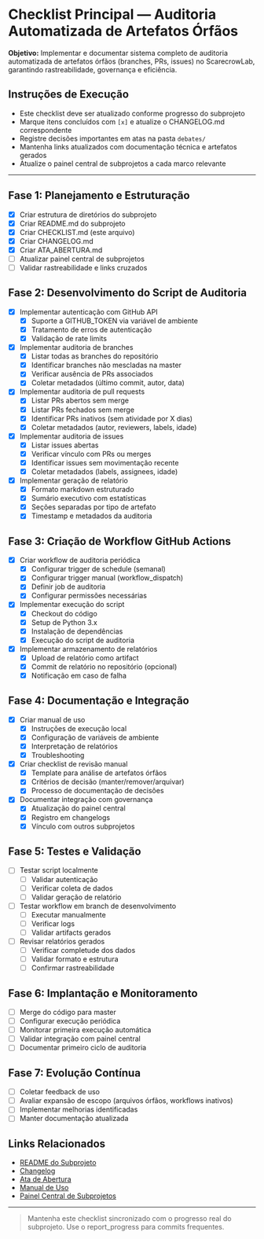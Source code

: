 # Checklist Principal — Auditoria Automatizada de Artefatos Órfãos

**Objetivo:** Implementar e documentar sistema completo de auditoria automatizada de artefatos órfãos (branches, PRs, issues) no ScarecrowLab, garantindo rastreabilidade, governança e eficiência.

## Instruções de Execução

- Este checklist deve ser atualizado conforme progresso do subprojeto
- Marque itens concluídos com `[x]` e atualize o CHANGELOG.md correspondente
- Registre decisões importantes em atas na pasta `debates/`
- Mantenha links atualizados com documentação técnica e artefatos gerados
- Atualize o painel central de subprojetos a cada marco relevante

---

## Fase 1: Planejamento e Estruturação

- [x] Criar estrutura de diretórios do subprojeto
- [x] Criar README.md do subprojeto
- [x] Criar CHECKLIST.md (este arquivo)
- [x] Criar CHANGELOG.md
- [x] Criar ATA_ABERTURA.md
- [ ] Atualizar painel central de subprojetos
- [ ] Validar rastreabilidade e links cruzados

## Fase 2: Desenvolvimento do Script de Auditoria

- [x] Implementar autenticação com GitHub API
  - [x] Suporte a GITHUB_TOKEN via variável de ambiente
  - [x] Tratamento de erros de autenticação
  - [x] Validação de rate limits
- [x] Implementar auditoria de branches
  - [x] Listar todas as branches do repositório
  - [x] Identificar branches não mescladas na master
  - [x] Verificar ausência de PRs associados
  - [x] Coletar metadados (último commit, autor, data)
- [x] Implementar auditoria de pull requests
  - [x] Listar PRs abertos sem merge
  - [x] Listar PRs fechados sem merge
  - [x] Identificar PRs inativos (sem atividade por X dias)
  - [x] Coletar metadados (autor, reviewers, labels, idade)
- [x] Implementar auditoria de issues
  - [x] Listar issues abertas
  - [x] Verificar vínculo com PRs ou merges
  - [x] Identificar issues sem movimentação recente
  - [x] Coletar metadados (labels, assignees, idade)
- [x] Implementar geração de relatório
  - [x] Formato markdown estruturado
  - [x] Sumário executivo com estatísticas
  - [x] Seções separadas por tipo de artefato
  - [x] Timestamp e metadados da auditoria

## Fase 3: Criação de Workflow GitHub Actions

- [x] Criar workflow de auditoria periódica
  - [x] Configurar trigger de schedule (semanal)
  - [x] Configurar trigger manual (workflow_dispatch)
  - [x] Definir job de auditoria
  - [x] Configurar permissões necessárias
- [x] Implementar execução do script
  - [x] Checkout do código
  - [x] Setup de Python 3.x
  - [x] Instalação de dependências
  - [x] Execução do script de auditoria
- [x] Implementar armazenamento de relatórios
  - [x] Upload de relatório como artifact
  - [x] Commit de relatório no repositório (opcional)
  - [x] Notificação em caso de falha

## Fase 4: Documentação e Integração

- [x] Criar manual de uso
  - [x] Instruções de execução local
  - [x] Configuração de variáveis de ambiente
  - [x] Interpretação de relatórios
  - [x] Troubleshooting
- [x] Criar checklist de revisão manual
  - [x] Template para análise de artefatos órfãos
  - [x] Critérios de decisão (manter/remover/arquivar)
  - [x] Processo de documentação de decisões
- [x] Documentar integração com governança
  - [x] Atualização do painel central
  - [x] Registro em changelogs
  - [x] Vínculo com outros subprojetos

## Fase 5: Testes e Validação

- [ ] Testar script localmente
  - [ ] Validar autenticação
  - [ ] Verificar coleta de dados
  - [ ] Validar geração de relatório
- [ ] Testar workflow em branch de desenvolvimento
  - [ ] Executar manualmente
  - [ ] Verificar logs
  - [ ] Validar artifacts gerados
- [ ] Revisar relatórios gerados
  - [ ] Verificar completude dos dados
  - [ ] Validar formato e estrutura
  - [ ] Confirmar rastreabilidade

## Fase 6: Implantação e Monitoramento

- [ ] Merge do código para master
- [ ] Configurar execução periódica
- [ ] Monitorar primeira execução automática
- [ ] Validar integração com painel central
- [ ] Documentar primeiro ciclo de auditoria

## Fase 7: Evolução Contínua

- [ ] Coletar feedback de uso
- [ ] Avaliar expansão de escopo (arquivos órfãos, workflows inativos)
- [ ] Implementar melhorias identificadas
- [ ] Manter documentação atualizada

## Links Relacionados

- [README do Subprojeto](README.md)
- [Changelog](CHANGELOG.md)
- [Ata de Abertura](debates/ATA_ABERTURA.md)
- [Manual de Uso](docs/MANUAL_USO.md)
- [Painel Central de Subprojetos](../.github/painel_subprojetos.md)

---

> Mantenha este checklist sincronizado com o progresso real do subprojeto. Use o report_progress para commits frequentes.
